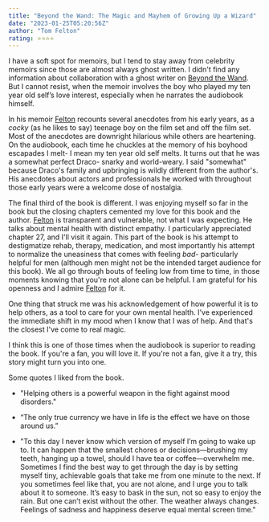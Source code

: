 ```yaml
---
title: "Beyond the Wand: The Magic and Mayhem of Growing Up a Wizard"
date: "2023-01-25T05:20:56Z"
author: "Tom Felton"
rating: ⭐⭐⭐⭐
---
```


I have a soft spot for memoirs, but I tend to stay away from celebrity memoirs since those are almost always ghost written. I didn't find any information about collaboration with a ghost writer on <a href="https://www.goodreads.com/book/show/61062194-beyond-the-wand">Beyond the Wand</a>. But I cannot resist, when the memoir involves the boy who played my ten year old self’s love interest, especially when he narrates the audiobook himself.

In his memoir <a href="https://twitter.com/TomFelton">Felton</a> recounts several anecdotes from his early years, as a <i>cocky</i> (as he likes to say) teenage boy on the film set and off the film set. Most of the anecdotes are downright hilarious while others are heartening. On the audiobook, each time he chuckles at the memory of his boyhood escapades I melt- I mean my ten year old self melts. It turns out that he was a somewhat perfect Draco- snarky and world-weary. I said "somewhat" because Draco's family and upbringing is wildly different from the author's. His anecdotes about actors and professionals he worked with throughout those early years were a welcome dose of nostalgia.

The final third of the book is different. I was enjoying myself so far in the book but the closing chapters cemented my love for this book and the author. <a href="https://twitter.com/TomFelton">Felton</a> is transparent and vulnerable, not what I was expecting. He talks about mental health with distinct empathy. I particularly appreciated chapter 27, and I'll visit it again. This part of the book is his attempt to destigmatize rehab, therapy, medication, and most importantly his attempt to normalize the uneasiness that comes with feeling <i>bad</i>- particularly helpful for men (although men might not be the intended target audience for this book). We all go through bouts of feeling low from time to time, in those moments knowing that you're not alone can be helpful. I am grateful for his openness and I admire <a href="https://twitter.com/TomFelton">Felton</a> for it.

One thing that struck me was his acknowledgement of how powerful it is to help others, as a tool to care for your own mental health. I've experienced the immediate shift in my mood when I know that I was of help. And that's the closest I've come to real magic. 

I think this is one of those times when the audiobook is superior to reading the book. If you're a fan, you will love it. If you're not a fan, give it a try, this story might turn you into one.   

Some quotes I liked from the book.
* "Helping others is a powerful weapon in the fight against mood disorders."

* “The only true currency we have in life is the effect we have on those around us.” 

* "To this day I never know which version of myself I’m going to wake up to. It can happen that the smallest chores or decisions—brushing my teeth, hanging up a towel, should I have tea or coffee—overwhelm me. Sometimes I find the best way to get through the day is by setting myself tiny, achievable goals that take me from one minute to the next. If you sometimes feel like that, you are not alone, and I urge you to talk about it to someone. It’s easy to bask in the sun, not so easy to enjoy the rain. But one can’t exist without the other. The weather always changes. Feelings of sadness and happiness deserve equal mental screen time."